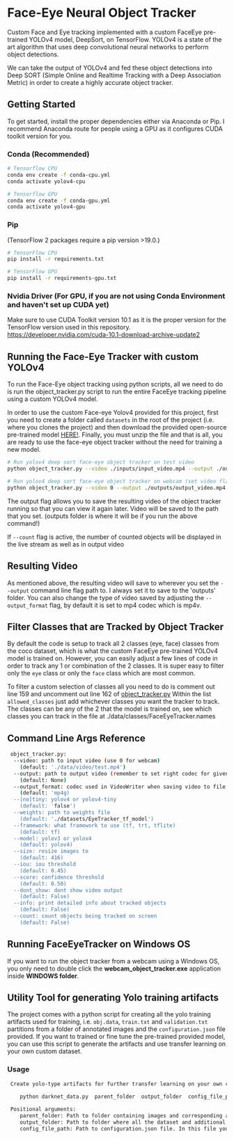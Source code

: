 # Face-Eye Neural Object Tracker 

Custom Face and Eye tracking implemented with a custom FaceEye pre-trained YOLOv4 model, DeepSort, on TensorFlow. YOLOv4 is a state of the art algorithm that uses deep convolutional neural networks to perform object detections. 

We can take the output of YOLOv4 and fed these object detections into Deep SORT (Simple Online and Realtime Tracking with a Deep Association Metric) in order to create a highly accurate object tracker.

## Getting Started
To get started, install the proper dependencies either via Anaconda or Pip. I recommend Anaconda route for people using a GPU as it configures CUDA toolkit version for you.

### Conda (Recommended)

```bash
# Tensorflow CPU
conda env create -f conda-cpu.yml
conda activate yolov4-cpu

# Tensorflow GPU
conda env create -f conda-gpu.yml
conda activate yolov4-gpu
```

### Pip
(TensorFlow 2 packages require a pip version >19.0.)
```bash
# TensorFlow CPU
pip install -r requirements.txt

# TensorFlow GPU
pip install -r requirements-gpu.txt
```
### Nvidia Driver (For GPU, if you are not using Conda Environment and haven't set up CUDA yet)
Make sure to use CUDA Toolkit version 10.1 as it is the proper version for the TensorFlow version used in this repository.
https://developer.nvidia.com/cuda-10.1-download-archive-update2

## Running the Face-Eye Tracker with custom YOLOv4
To run the Face-Eye object tracking using python scripts, all we need to do is run the object_tracker.py script to run the entire FaceEye tracking pipeline  using a custom YOLOv4 model.

In order to use the custom Face-eye Yolov4 provided for this project, first you need to create a folder called ``datasets`` in the root of the project (i.e. where you clones the project) and then download the provided open-source pre-trained model [HERE!](https://drive.google.com/file/d/1kRgU6tup_h67w8wUtQabgKVfn-eM4eYb/view?usp=sharing). Finally, you must unzip the file and that is all, you are ready to use the face-eye object tracker without the need for training a new model.

```bash
# Run yolov4 deep sort face-eye object tracker on test video 
python object_tracker.py --video ./inputs/input_video.mp4 --output ./outputs/output_video.mp4 --output_format mp4v --count True

# Run yolov4 deep sort face-eye object tracker on webcam (set video flag to 0)
python object_tracker.py --video 0 --output ./outputs/output_video.mp4.mp4 --output_format mp4v --count True

```
The output flag allows you to save the resulting video of the object tracker running so that you can view it again later. Video will be saved to the path that you set. (outputs folder is where it will be if you run the above command!)

If ``--count`` flag is active, the number of counted objects will be displayed in the live stream as well as in output video

## Resulting Video
As mentioned above, the resulting video will save to wherever you set the ``--output`` command line flag path to. I always set it to save to the 'outputs' folder. You can also change the type of video saved by adjusting the ``--output_format`` flag, by default it is set to mp4 codec which is mp4v.

## Filter Classes that are Tracked by Object Tracker
By default the code is setup to track all 2 classes (eye, face) classes from the coco dataset, which is what the custom FaceEye pre-trained YOLOv4 model is trained on. However, you can easily adjust a few lines of code in order to track any 1 or combination of the 2 classes. It is super easy to filter only the ``eye`` class or only the ``face`` class which are most common.

To filter a custom selection of classes all you need to do is comment out line 159 and uncomment out line 162 of [object_tracker.py](https://github.com/theAIGuysCode/yolov4-deepsort/blob/master/object_tracker.py) Within the list ``allowed_classes`` just add whichever classes you want the tracker to track. The classes can be any of the 2 that the model is trained on, see which classes you can track in the file at ./data/classes/FaceEyeTracker.names

## Command Line Args Reference

```bash
 object_tracker.py:
  --video: path to input video (use 0 for webcam)
    (default: './data/video/test.mp4')
  --output: path to output video (remember to set right codec for given format. e.g. XVID for .avi)
    (default: None)
  --output_format: codec used in VideoWriter when saving video to file
    (default: 'mp4g)
  --[no]tiny: yolov4 or yolov4-tiny
    (default: 'false')
  --weights: path to weights file
    (default: './datasets/EyeTracker_tf_model')
  --framework: what framework to use (tf, trt, tflite)
    (default: tf)
  --model: yolov3 or yolov4
    (default: yolov4)
  --size: resize images to
    (default: 416)
  --iou: iou threshold
    (default: 0.45)
  --score: confidence threshold
    (default: 0.50)
  --dont_show: dont show video output
    (default: False)
  --info: print detailed info about tracked objects
    (default: False)
  --count: count objects being tracked on screen
    (default: False)
```

## Running FaceEyeTracker on Windows OS

If you want to run the object tracker from a webcam using a Windows OS, you only need to double click the **webcam_object_tracker.exe** application inside **WINDOWS folder**.

## Utility Tool for generating Yolo training artifacts

The project comes with a python script for creating all the yolo training artifacts used for training, i.e. ``obj.data``, ``train.txt`` and ``validation.txt`` partitions from a folder of annotated images and the ``configuration.json`` file provided.
If you want to trained or fine tune the pre-trained provided model, you can use this script to generate the artifacts and use transfer learning on your own custom dataset.

### Usage

```bash
 Create yolo-type artifacts for further transfer learning on your own custom dataset  
    
    python darknet_data.py  parent_folder  output_folder  config_file_path

 Positional arguments:
    parent_folder: Path to folder containing images and corresponding annotations in Yolo format
    output_folder: Path to folder where all the dataset and additional training artifacts will be stored
    config_file_path: Path to configuration.json file. In this file you configure the classes you will be used to train the yolo detector

